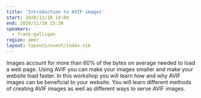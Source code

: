```yaml
---
title: 'Introduction to AVIF images'
start: 2020/11/10 14:00
end: 2020/11/10 15:30
speakers:
  - frank-galligan
region: amer
layout: layouts/event/index.njk
---
```


Images account for more than 60% of the bytes on average needed to load a web page. Using AVIF you can make your images smaller and make your website load faster. In this workshop you will learn how and why AVIF images can be beneficial to your website. You will learn different methods of creating AVIF images as well as different ways to serve AVIF images.
